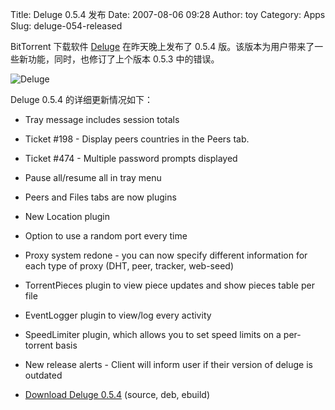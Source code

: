 Title: Deluge 0.5.4 发布
Date: 2007-08-06 09:28
Author: toy
Category: Apps
Slug: deluge-054-released

BitTorrent 下载软件 [Deluge](http://linuxtoy.org/archives/deluge.html)
在昨天晚上发布了 0.5.4
版。该版本为用户带来了一些新功能，同时，也修订了上个版本 0.5.3
中的错误。

![Deluge](http://i.linuxtoy.org/i/logo/deluge.png)

Deluge 0.5.4 的详细更新情况如下：

- Tray message includes session totals  
- Ticket #198 - Display peers countries in the Peers tab.  
- Ticket #474 - Multiple password prompts displayed  
- Pause all/resume all in tray menu  
- Peers and Files tabs are now plugins  
- New Location plugin  
- Option to use a random port every time  
- Proxy system redone - you can now specify different information for
each type of proxy (DHT, peer, tracker, web-seed)  
- TorrentPieces plugin to view piece updates and show pieces table per
file  
- EventLogger plugin to view/log every activity  
- SpeedLimiter plugin, which allows you to set speed limits on a
per-torrent basis  
- New release alerts - Client will inform user if their version of
deluge is outdated

- [Download Deluge 0.5.4](http://deluge-torrent.org/downloads) (source,
deb, ebuild)
